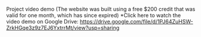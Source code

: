 Project video demo (The website was built using a free $200 credit that was valid for one month, which has since expired)
*Click here to watch the video demo on Google Drive: https://drive.google.com/file/d/1PJ64ZuHSW-ZrkHGqe3z9z7EJ6YxtrrMt/view?usp=sharing
